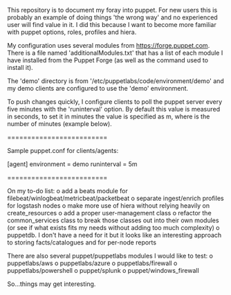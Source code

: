 This repository is to document my foray into puppet. For new users this
is probably an example of doing things 'the wrong way' and no
experienced user will find value in it. I did this because I want to
become more familiar with puppet options, roles, profiles and hiera.

My configuration uses several modules from https://forge.puppet.com.
There is a file named 'additionalModules.txt' that has a list of each
module I have installed from the Puppet Forge (as well as the command
used to install it).

The 'demo' directory is from '/etc/puppetlabs/code/environment/demo' and
my demo clients are configured to use the 'demo' environment.

To push changes quickly, I configure clients to poll the puppet server
every five minutes with the 'runinterval' option. By default this value
is measured in seconds, to set it in minutes the value is specified
as <x>m, where <x> is the number of minutes (example below).

=========================

Sample puppet.conf for clients/agents:

[agent]
environment = demo
runinterval = 5m

=========================

On my to-do list:
  o add a beats module for filebeat/winlogbeat/metricbeat/packetbeat
  o separate ingest/enrich profiles for logstash nodes
  o make more use of hiera without relying heavily on create_resources
  o add a proper user-management class
  o refactor the common_services class to break those classes out
    into their own modules (or see if what exists fits my needs
    without adding too much complexity)
  o puppetdb. I don't have a need for it but it looks like an interesting
    approach to storing facts/catalogues and for per-node reports

There are also several puppet/puppetlabs modules I would like to test:
  o puppetlabs/aws
  o puppetlabs/azure
  o puppetlabs/firewall
  o puppetlabs/powershell
  o puppet/splunk
  o puppet/windows_firewall

So...things may get interesting.
